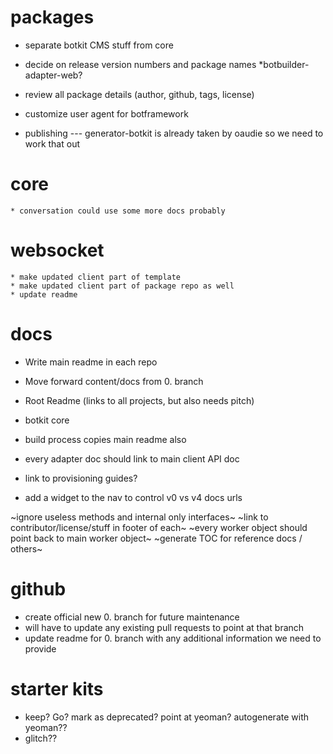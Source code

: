 # packages

* separate botkit CMS stuff from core
* decide on release version numbers and package names
    *botbuilder-adapter-web?

* review all package details (author, github, tags, license)

* customize user agent for botframework

* publishing --- generator-botkit is already taken by oaudie so we need to work that out

# core

    * conversation could use some more docs probably

# websocket

    * make updated client part of template
    * make updated client part of package repo as well
    * update readme

# docs

* Write main readme in each repo
* Move forward content/docs from 0. branch

* Root Readme (links to all projects, but also needs pitch)
* botkit core 

* build process copies main readme also
* every adapter doc should link to main client API doc
* link to provisioning guides?
* add a widget to the nav to control v0 vs v4 docs urls

~ignore useless methods and internal only interfaces~
~link to contributor/license/stuff in footer of each~
~every worker object should point back to main worker object~
~generate TOC for reference docs / others~

# github

* create official new 0. branch for future maintenance
* will have to update any existing pull requests to point at that branch
* update readme for 0. branch with any additional information we need to provide


# starter kits

* keep?  Go?  mark as deprecated?  point at yeoman? autogenerate with yeoman??
* glitch??
